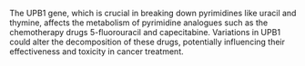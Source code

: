 The UPB1 gene, which is crucial in breaking down pyrimidines like uracil and thymine, affects the metabolism of pyrimidine analogues such as the chemotherapy drugs 5-fluorouracil and capecitabine. Variations in UPB1 could alter the decomposition of these drugs, potentially influencing their effectiveness and toxicity in cancer treatment.